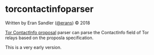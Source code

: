 # torcontactinfoparser

Written by Eran Sandler ([@erans](https://twitter.com/erans)) &copy; 2018

[Tor ContactInfo proposal](https://github.com/nusenu/ContactInfo-Information-Sharing-Specification) parser can parse the ContactInfo field of Tor relays based on the proposla specification.

This is a very early version.
